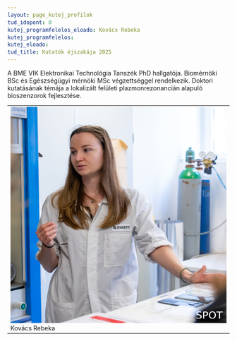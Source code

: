 ```yaml
---
layout: page_kutej_profilok
tud_idopont: 0
kutej_programfelelos_eloado: Kovács Rebeka
kutej_programfelelos: 
kutej_eloado:
tud_title: Kutatók éjszakája 2025
---
```


A BME VIK Elektronikai Technológia Tanszék PhD hallgatója. Biomérnöki BSc és Egészségügyi mérnöki MSc végzettséggel rendelkezik. Doktori kutatásának témája a lokalizált felületi plazmonrezonancián alapuló bioszenzorok fejlesztése. 

<table class="picture">
<tr>
<td>

<div class="gallery">
    <img src="images/Kovacs_Rebeka.jpg" max-width="250" max-height="200">
  <div class="desc">Kovács Rebeka</div>
</div>

</td>
</tr>
</table>
